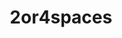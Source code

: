 ---
title: 2or4spaces
github: https://github.com/2or4spaces
mode: dark
transition: 1s
score: 72.7
archetype:
- Badges | Tags | Icons
- Little Bit of Everything
---